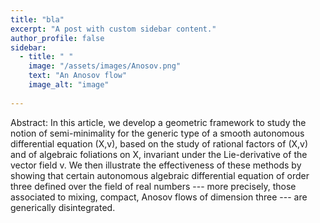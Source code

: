```yaml
---
title: "bla"
excerpt: "A post with custom sidebar content."
author_profile: false
sidebar:
  - title: " "
    image: "/assets/images/Anosov.png"
    text: "An Anosov flow"
    image_alt: "image"
    
---
```


Abstract: In this article, we develop a geometric framework to study the notion of semi-minimality for the generic type of a smooth autonomous differential equation (X,v), based on the study of rational factors of (X,v) and of algebraic foliations on X, invariant under the Lie-derivative of the vector field v.
We then illustrate the effectiveness of these methods by showing that certain autonomous algebraic differential equation of order three defined over the field of real numbers --- more precisely, those associated to mixing, compact, Anosov flows of dimension three --- are generically disintegrated.
